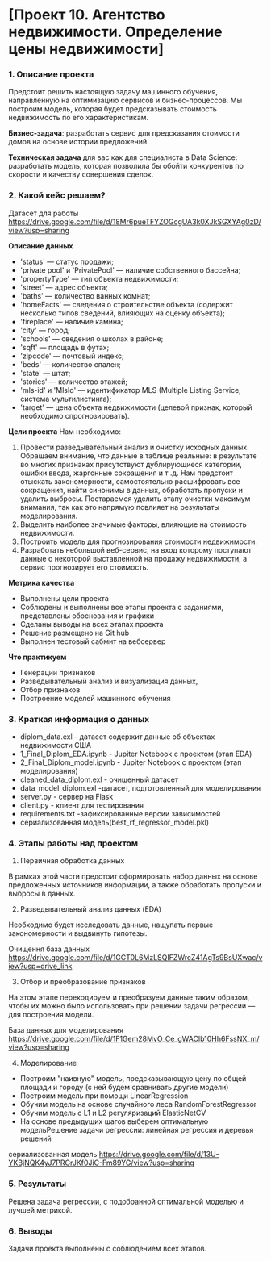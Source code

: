 # [Проект 10. Агентство недвижимости. Определение цены недвижимости]
### 1. Описание проекта
Предстоит решить настоящую задачу машинного обучения, направленную на оптимизацию сервисов и бизнес-процессов. Мы построим модель, которая будет предсказывать стоимость недвижимость по его характеристикам.

**Бизнес-задача**: разработать сервис для предсказания стоимости домов на основе истории предложений.

**Техническая задача** для вас как для специалиста в Data Science: разработать модель, которая позволила бы обойти конкурентов по скорости и качеству совершения сделок.

### 2. Какой кейс решаем?
Датасет для работы https://drive.google.com/file/d/18Mr6pueTFYZOGcgUA3k0XJkSGXYAg0zD/view?usp=sharing

**Описание данных**
- 'status' — статус продажи;
- 'private pool' и 'PrivatePool' — наличие собственного бассейна;
- 'propertyType' — тип объекта недвижимости;
- 'street' — адрес объекта;
- 'baths' — количество ванных комнат;
- 'homeFacts' — сведения о строительстве объекта (содержит несколько
типов сведений, влияющих на оценку объекта);
- 'fireplace' — наличие камина;
- 'city' — город;
- 'schools' — сведения о школах в районе;
- 'sqft' — площадь в футах;
- 'zipcode' — почтовый индекс;
- 'beds' — количество спален;
- 'state' — штат;
- 'stories' — количество этажей;
- 'mls-id' и 'MlsId' — идентификатор MLS (Multiple Listing Service, система
мультилистинга);
- 'target' — цена объекта недвижимости (целевой признак, который
необходимо спрогнозировать).

**Цели проекта**
Нам необходимо:
1. Провести разведывательный анализ и очистку исходных данных. Обращаем внимание, что данные в таблице реальные: в результате во многих признаках присутствуют дублирующиеся категории, ошибки ввода,
жаргонные сокращения и т .д. Нам предстоит отыскать закономерности, самостоятельно расшифровать все сокращения, найти синонимы в данных, обработать пропуски и удалить выбросы. Постараемся уделить этапу 
очистки максимум внимания, так как это напрямую повлияет на результаты моделирования.
2. Выделить наиболее значимые факторы, влияющие на стоимость недвижимости.
3. Построить модель для прогнозирования стоимости недвижимости.
4. Разработать небольшой веб-сервис, на вход которому поступают данные о некоторой выставленной на продажу недвижимости, а сервис прогнозирует его стоимость.

**Метрика качества**
- Выполнены цели проекта
- Соблюдены и выполнены все этапы проекта с заданиями, представлены обоснования и графики
- Сделаны выводы на всех этапах проекта
- Решение размещено на Git hub
- Выполнен тестовый сабмит на вебсервер

**Что практикуем**

- Генерации признаков
- Разведывательный анализ и визуализация данных, 
- Отбор признаков 
- Построение моделей машинного обучения

### 3. Краткая информация о данных
- diplom_data.exl - датасет содержит данные об объектах недвижимости США 
- 1_Final_Diplom_EDA.ipynb - Jupiter Notebook с проектом (этап EDA)
- 2_Final_Diplom_model.ipynb - Jupiter Notebook с проектом (этап моделирования)
- cleaned_data_diplom.exl - очищенный датасет
- data_model_diplom.exl -датасет, подготовленный для моделирования
- server.py - сервер на Flask
- client.py - клиент для тестирования
- requirements.txt -зафиксированные версии зависимостей 
- сериализованная модель(best_rf_regressor_model.pkl)  

### 4. Этапы работы над проектом
1. Первичная обработка данных

В рамках этой части  предстоит сформировать набор данных на основе предложенных источников информации, а также обработать пропуски и выбросы в данных.

2. Разведывательный анализ данных (EDA)

Необходимо будет исследовать данные, нащупать первые закономерности и выдвинуть гипотезы.

Очищення база данных https://drive.google.com/file/d/1GCT0L6MzLSQIFZWrcZ41AgTs9BsUXwac/view?usp=drive_link

3. Отбор и преобразование признаков

На этом этапе перекодируем и преобразуем данные таким образом, чтобы их можно было использовать при решении задачи регрессии — для построения модели.

База данных для моделирования  https://drive.google.com/file/d/1F1Gem28MvO_Ce_gWAClb10Hh6FssNX_m/view?usp=sharing

4. Моделирование
* Построим "наивную" модель, предсказывающую цену по общей площади и городу (с ней будем сравнивать другие модели)
* Построим модель при помощи LinearRegression
* Обучим модель на основе случайного леса RandomForestRegressor
* Обучим модель с L1 и L2 регуляризаций ElasticNetCV
* На основе предыдущих шагов выберем оптимальную модельРешение задачи регрессии: линейная регрессия и деревья решений

сериализованная модель  https://drive.google.com/file/d/13U-YKBjNQK4yJ7PRGrJKf0JiC-Fm89YG/view?usp=sharing

### 5. Результаты
Решена задача регрессии, с подобранной оптимальной моделью и лучшей метрикой. 

### 6. Выводы
Задачи проекта выполнены с соблюдением всех этапов.







